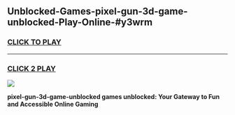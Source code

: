 
## Unblocked-Games-pixel-gun-3d-game-unblocked-Play-Online-#y3wrm
<h3>
<a href="https://premium.freeplayer.one?title=pixel-gun-3d-game-unblocked&ref=27F">CLICK TO PLAY</a></h3>
<hr>

<h3>
<a href="https://premium.freeplayer.one?title=pixel-gun-3d-game-unblocked&ref=27F">CLICK 2 PLAY</a>
  
</h3>

<a href="https://premium.freeplayer.one?title=pixel-gun-3d-game-unblocked&ref=27F"><img src="https://clearcache.store/games.png"></a>


**pixel-gun-3d-game-unblocked games unblocked: Your Gateway to Fun and Accessible Online Gaming**
